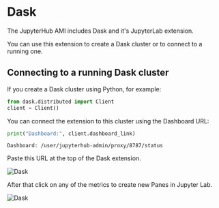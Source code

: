 # Dask

The JupyterHub AMI includes Dask and it's JupyterLab extension.

You can use this extension to create a Dask cluster or to connect to a running one.

## Connecting to a running Dask cluster

If you create a Dask cluster using Python, for example:

```python
from dask.distributed import Client
client = Client()
```

You can connect the extension to this cluster using the Dashboard URL:

```python
print("Dashboard:", client.dashboard_link)
```
```
Dashboard: /user/jupyterhub-admin/proxy/8787/status
```

Paste this URL at the top of the Dask extension.

![Dask](/assets/img/jupyterhub-ami/dask-ext-url.png)

After that click on any of the metrics to create new Panes in Jupyter Lab.

![Dask](/assets/img/jupyterhub-ami/dask-jupyterlab.png)
